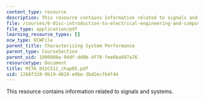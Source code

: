 ```yaml
---
content_type: resource
description: This resource contains information related to signals and systems.
file: /courses/6-01sc-introduction-to-electrical-engineering-and-computer-science-i-spring-2011/1268f3289b19d628e9be3bd2ecfb4f44_MIT6_01SCS11_chap05.pdf
file_type: application/pdf
learning_resource_types: []
ocw_type: OCWFile
parent_title: Characterizing System Performance
parent_type: CourseSection
parent_uid: 1900980a-94df-dd0b-4f70-fee6ba697a76
resourcetype: Document
title: MIT6_01SCS11_chap05.pdf
uid: 1268f328-9b19-d628-e9be-3bd2ecfb4f44
---
```

This resource contains information related to signals and systems.

